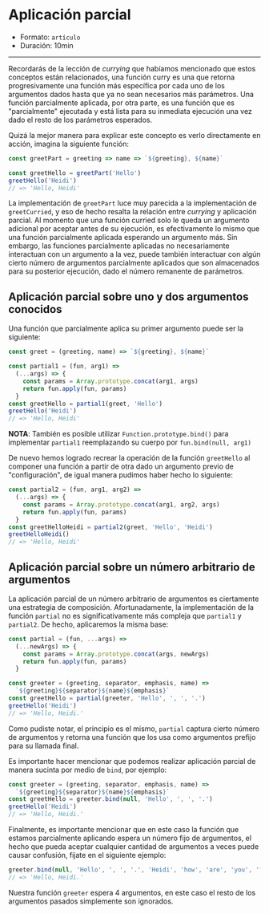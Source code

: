 # Aplicación parcial

* Formato: `artículo`
* Duración: 10min

***

Recordarás de la lección de _currying_ que habíamos mencionado que estos
conceptos están relacionados, una función curry es una que retorna
progresivamente una función más específica por cada uno de los argumentos dados
hasta que ya no sean necesarios más parámetros. Una función parcialmente
aplicada, por otra parte, es una función que es "parcialmente" ejecutada y está
lista para su inmediata ejecución una vez dado el resto de los parámetros
esperados.

Quizá la mejor manera para explicar este concepto es verlo directamente en
acción, imagina la siguiente función:

```javascript
const greetPart = greeting => name => `${greeting}, ${name}`

const greetHello = greetPart('Hello')
greetHello('Heidi')
// => 'Hello, Heidi'
```

La implementación de `greetPart` luce muy parecida a la implementación de
`greetCurried`, y eso de hecho resalta la relación entre _currying_ y
aplicación parcial. Al momento que una función curried solo le queda un
argumento adicional por aceptar antes de su ejecución, es efectivamente lo
mismo que una función parcialmente aplicada esperando un argumento más. Sin
embargo, las funciones parcialmente aplicadas no necesariamente interactuan con
un argumento a la vez, puede también interactuar con algún cierto número de
argumentos parcialmente aplicados que son almacenados para su posterior
ejecución, dado el número remanente de parámetros.

## Aplicación parcial sobre uno y dos argumentos conocidos

Una función que parcialmente aplica su primer argumento puede ser la siguiente:

```javascript
const greet = (greeting, name) => `${greeting}, ${name}`

const partial1 = (fun, arg1) =>
  (...args) => {
    const params = Array.prototype.concat(arg1, args)
    return fun.apply(fun, params)
  }
const greetHello = partial1(greet, 'Hello')
greetHello('Heidi')
// => 'Hello, Heidi'
```

**NOTA**: También es posible utilizar `Function.prototype.bind()` para
implementar `partial1` reemplazando su cuerpo por `fun.bind(null, arg1)`

De nuevo hemos logrado recrear la operación de la función `greetHello` al
componer una función a partir de otra dado un argumento previo de
"configuración", de igual manera pudimos haber hecho lo siguiente:

```javascript
const partial2 = (fun, arg1, arg2) =>
  (...args) => {
    const params = Array.prototype.concat(arg1, arg2, args)
    return fun.apply(fun, params)
  }
const greetHelloHeidi = partial2(greet, 'Hello', 'Heidi')
greetHelloHeidi()
// => 'Hello, Heidi'
```

## Aplicación parcial sobre un número arbitrario de argumentos

La aplicación parcial de un número arbitrario de argumentos es ciertamente una
estrategia de composición. Afortunadamente, la implementación de la función
`partial` no es significativamente más compleja que `partial1` y `partial2`. De
hecho, aplicaremos la misma base:

```javascript
const partial = (fun, ...args) =>
  (...newArgs) => {
    const params = Array.prototype.concat(args, newArgs)
    return fun.apply(fun, params)
  }

const greeter = (greeting, separator, emphasis, name) =>
  `${greeting}${separator}${name}${emphasis}`
const greetHello = partial(greeter, 'Hello', ', ', '.')
greetHello('Heidi')
// => 'Hello, Heidi.'
```

Como pudiste notar, el principio es el mismo, `partial` captura cierto número
de argumentos y retorna una función que los usa como argumentos prefijo para su
llamada final.

Es importante hacer mencionar que podemos realizar aplicación parcial de manera
sucinta por medio de `bind`, por ejemplo:

```javascript
const greeter = (greeting, separator, emphasis, name) =>
  `${greeting}${separator}${name}${emphasis}`
const greetHello = greeter.bind(null, 'Hello', ', ', '.')
greetHello('Heidi')
// => 'Hello, Heidi.'
```

Finalmente, es importante mencionar que en este caso la función que estamos
parcialmente aplicando espera un número fijo de argumentos, el hecho que pueda
aceptar cualquier cantidad de argumentos a veces puede causar confusión, fijate
en el siguiente ejemplo:

```javascript
greeter.bind(null, 'Hello', ', ', '.', 'Heidi', 'how', 'are', 'you', '?')()
// => 'Hello, Heidi.'
```

Nuestra función `greeter` espera 4 argumentos, en este caso el resto de los
argumentos pasados simplemente son ignorados.
